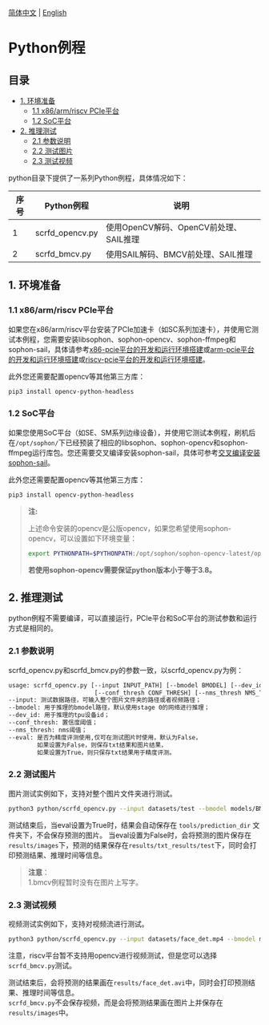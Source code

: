 [简体中文](./README.md) | [English](./README_EN.md)

# Python例程

## 目录

* [1. 环境准备](#1-环境准备)
    * [1.1 x86/arm/riscv PCIe平台](#11-x86armriscv-pcie平台)
    * [1.2 SoC平台](#12-soc平台)
* [2. 推理测试](#2-推理测试)
    * [2.1 参数说明](#21-参数说明)
    * [2.2 测试图片](#22-测试图片)
    * [2.3 测试视频](#23-测试视频)

python目录下提供了一系列Python例程，具体情况如下：

| 序号 |  Python例程      | 说明                                |
| ---- | ---------------- | -----------------------------------  |
| 1    | scrfd_opencv.py | 使用OpenCV解码、OpenCV前处理、SAIL推理 |
| 2    | scrfd_bmcv.py   | 使用SAIL解码、BMCV前处理、SAIL推理 |

## 1. 环境准备
### 1.1 x86/arm/riscv PCIe平台

如果您在x86/arm/riscv平台安装了PCIe加速卡（如SC系列加速卡），并使用它测试本例程，您需要安装libsophon、sophon-opencv、sophon-ffmpeg和sophon-sail，具体请参考[x86-pcie平台的开发和运行环境搭建](../../../docs/Environment_Install_Guide.md#3-x86-pcie平台的开发和运行环境搭建)或[arm-pcie平台的开发和运行环境搭建](../../../docs/Environment_Install_Guide.md#5-arm-pcie平台的开发和运行环境搭建)或[riscv-pcie平台的开发和运行环境搭建](../../../docs/Environment_Install_Guide.md#6-riscv-pcie平台的开发和运行环境搭建)。

此外您还需要配置opencv等其他第三方库：
```bash
pip3 install opencv-python-headless
```

### 1.2 SoC平台

如果您使用SoC平台（如SE、SM系列边缘设备），并使用它测试本例程，刷机后在`/opt/sophon/`下已经预装了相应的libsophon、sophon-opencv和sophon-ffmpeg运行库包。您还需要交叉编译安装sophon-sail，具体可参考[交叉编译安装sophon-sail](../../../docs/Environment_Install_Guide.md#42-交叉编译安装sophon-sail)。

此外您还需要配置opencv等其他第三方库：
```bash
pip3 install opencv-python-headless
```

> **注:**
>
> 上述命令安装的opencv是公版opencv，如果您希望使用sophon-opencv，可以设置如下环境变量：
> ```bash
> export PYTHONPATH=$PYTHONPATH:/opt/sophon/sophon-opencv-latest/opencv-python/
> ```
> **若使用sophon-opencv需要保证python版本小于等于3.8。**

## 2. 推理测试
python例程不需要编译，可以直接运行，PCIe平台和SoC平台的测试参数和运行方式是相同的。
### 2.1 参数说明
scrfd_opencv.py和scrfd_bmcv.py的参数一致，以scrfd_opencv.py为例：
```bash
usage: scrfd_opencv.py [--input INPUT_PATH] [--bmodel BMODEL] [--dev_id DEV_ID]
                        [--conf_thresh CONF_THRESH] [--nms_thresh NMS_THRESH]
--input: 测试数据路径，可输入整个图片文件夹的路径或者视频路径；
--bmodel: 用于推理的bmodel路径，默认使用stage 0的网络进行推理；
--dev_id: 用于推理的tpu设备id；
--conf_thresh: 置信度阈值；
--nms_thresh: nms阈值；
--eval: 是否为精度评测使用,仅可在测试图片时使用，默认为False，        
        如果设置为False，则保存txt结果和图片结果，
        如果设置为True，则只保存txt结果用于精度评测。
```

### 2.2 测试图片
图片测试实例如下，支持对整个图片文件夹进行测试。
```bash
python3 python/scrfd_opencv.py --input datasets/test --bmodel models/BM1684/scrfd_10g_kps_fp32_1b.bmodel --dev_id 0 --conf_thresh 0.5 --nms_thresh 0.5 --eval True
```
测试结束后，当eval设置为True时，结果会自动保存在 `tools/prediction_dir` 文件夹下，不会保存预测的图片。
当eval设置为False时，会将预测的图片保存在`results/images`下，预测的结果保存在`results/txt_results/test`下，同时会打印预测结果、推理时间等信息。

> **注意**：  
> 1.bmcv例程暂时没有在图片上写字。

### 2.3 测试视频
视频测试实例如下，支持对视频流进行测试。
```bash
python3 python/scrfd_opencv.py --input datasets/face_det.mp4 --bmodel models/BM1684/scrfd_10g_kps_fp32_1b.bmodel --dev_id 0 --conf_thresh 0.5 --nms_thresh 0.5
```
注意，riscv平台暂不支持用opencv进行视频测试，但是您可以选择`scrfd_bmcv.py`测试。

测试结束后，会将预测的结果画在`results/face_det.avi`中，同时会打印预测结果、推理时间等信息。  
`scrfd_bmcv.py`不会保存视频，而是会将预测结果画在图片上并保存在`results/images`中。
